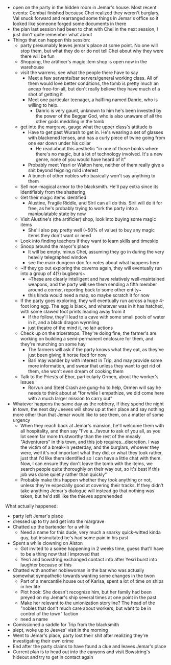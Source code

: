 - open on the party in the hidden room in Jemar's house. Most recent events: Combat finished because Chei realized they weren't burglars, Val snuck forward and rearranged some things in Jemar's office so it looked like someone forged some documents in there
- the plan last session had been to chat with Chei in the next session, I just don't quite remember what about
- Things that can happen this session:
  - party presumably leaves jemar's place at some point. No one will stop them, but what they do or do not tell Chei about why they were there will be fun
  - Shopping, the artificer's magic item shop is open now in the warehouse
  - visit the warrens, see what the people there have to say
    - Meet a few servants/bar servers/general working class. All of them would love better conditions, the tomb is pretty much an ancap free-for-all, but don't really believe they have much of a shot of getting it
    - Meet one particular teenager, a halfling named Danric, who is willing to help.
      - Danric is very gaunt, unknown to him he's been invested by the power of the Beggar God, who is also unaware of all the other gods meddling in the tomb
  - get into the margrave, gauge what the upper class's attitude is
    - Have to get past Wurash to get in. He's wearing a set of glasses with blackened lenses, and has a curly piece of twine going from one ear down under his collar
      - He read about this aesthetic "in one of those books where there's no magic, but a lot of technology involved. It's a new genre, none of you would have heard of it"
    - Probably meet Yesri or Walton here, neither of them really give a shit beyond feigning mild interest
    - A bunch of other nobles who basically won't say anything to them
  - Sell non-magical armor to the blacksmith. He'll pay extra since its identifiably from the shattering
  - Get their magic items identified
    - Alustine, Fragile Riddle, and Siril can all do this. Siril will do it for free, as he's probably trying to work the party into a manipulatable state by now
  - Visit Alustine's (the artificier) shop, look into buying some magic items
    - She'll also pay pretty well (~50% of value) to buy any magic items they don't want or need
  - Look into finding teachers if they want to learn skills and timeskip
  - Snoop around the mayor's place
    - It will be empty. minus Chei, assuming they go in during the very heavily telegraphed window
    - see the main dungeon doc for notes about what happens here
  - ~If they go out exploring the caverns again, they will eventually run into a group of 4(?) bugbears~
    - ~These are clearly intelligent and have relatively well-maintained weapons, and the party will see them sending a fifth member around a corner, reporting back to some other entity~
    - this kinda would need a map, so maybe scratch it for now
  - If the party goes exploring, they will eventually run across a huge 4-foot long egg. The egg is black, and whatever was in it has hatched, with some clawed foot prints leading away from it
    - If the follow, they'll lead to a cave with some small pools of water in it, and a black dragon wyrmling
    - just theatre of the mind it, no lair actions
  - Check up on the triceratops. They're doing fine, the farmer's are working on building a semi-permanent enclosure for them, and they're munching on some hay
    - The farmers will ask if the party knows what they eat, as they've just been giving it horse feed for now
    - Bari may wander by with interest in Trip, and may provide some more information, and swear that unless they want to get rid of them, she won't even dream of cooking them
  - Talk to the Priests of Ebor, particularly Ormen, about the worker's issues
    - Rorvun and Steel Crash are gung-ho to help, Ormen will say he needs to think about at "for while I empathize, we did come here with a much larger mission to carry out"
- Whatever happens the same day as the robbery, if they spend the night in town, the next day Jeeves will show up at their place and say nothing more other than that Jemar would like to see them, on a matter of some urgency
  - When they reach back at Jemar's mansion, he'll welcome them with all hospitality, and then say "I've a...favour to ask of you all, as you lot seem far more trustworthy than the rest of the measly "Adventurers" in this town, and this job requires...discretion. I was the victim of a break-in yesterday, and the burglars, whoever they were, well it's not important what they did, or what they took rather, just that I'd like them identified so I can have a little chat with them. Now, I can ensure they don't leave the tomb with the items, we search people quite thoroughly on their way out, so it's best if this job was done quietly rather than quickly"
  - Probably make this happen whether they took anything or not, unless they're especially good at covering their tracks. If they didn't take anything Jemar's dialogue will instead go that nothing was taken, but he'd still like the thieves apprehended


What actually happened:
- party left Jemar's place
- dressed up to try and get into the margrave
- Chatted up the bartender for a while
  - Need a name for this dude, very much a snarky quick-witted kinda guy, but insinuitated he's had some pain in his past
- Spent a while clowning on Alston
  - Got invited to a soiree happening in 2 weeks time, guess that'll have to be a thing now that I improved that
  - Yesri and bowstring exchanged contact info after Yesri burst into laughter because of this
- Chatted with another noblewoman in the bar who was actually somewhat sympathetic towards wanting some changes in the twon
  - Part of a mercantile house out of Karlsa, spent a lot of time on ships in her life
  - Plot hook: She doesn't recognize him, but her family had been preyed on my Jemar's ship several times at one point in the past
  - Make her relevant to the unionization storyline? The head of the "nobles that don't much care about workers, but want to be in control of the town" faction
  - need a name
- Comissioned a saddle for Trip from the blacksmith
- slept, woke up to Jeeves' visit in the morning
- Went to Jemar's place, party lost their shit after realizing they're investigating their own crime
- End after the party claims to have found a clue and leaves Jemar's place
- Current plan is to head out into the canyons and visit Bowstring's hideout and try to get in contact again
